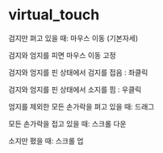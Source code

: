 # virtual_touch
 
검지만 펴고 있을 때: 마우스 이동 (기본자세)

검지와 엄지를 피면 마우스 이동 고정

검지와 엄지를 핀 상태에서 검지를 접음 : 좌클릭

검지와 엄지를 핀 상태에서 소지를 핌 : 우클릭

엄지를 제외한 모든 손가락을 펴고 있을 때: 드래그

모든 손가락을 접고 있을 때: 스크롤 다운

소지만 폈을 때: 스크롤 업

